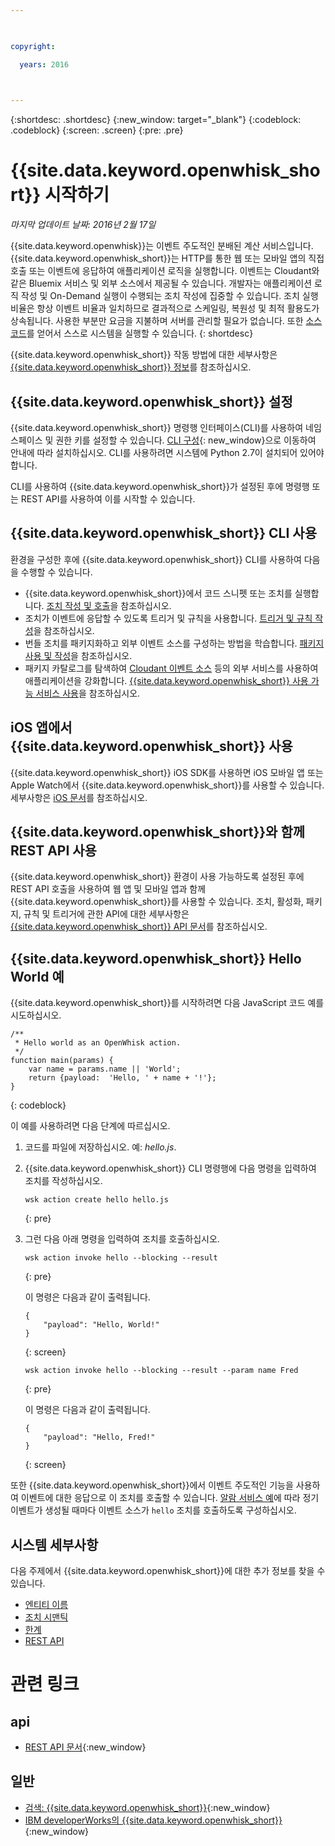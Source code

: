 ```yaml
---

 

copyright:

  years: 2016

 

---
```


{:shortdesc: .shortdesc}
{:new_window: target="_blank"}
{:codeblock: .codeblock}
{:screen: .screen}
{:pre: .pre}

# {{site.data.keyword.openwhisk_short}} 시작하기
*마지막 업데이트 날짜: 2016년 2월 17일*

{{site.data.keyword.openwhisk}}는 이벤트 주도적인 분배된 계산 서비스입니다. {{site.data.keyword.openwhisk_short}}는 HTTP를 통한 웹 또는 모바일 앱의 직접 호출 또는 이벤트에 응답하여 애플리케이션 로직을 실행합니다. 이벤트는 Cloudant와 같은 Bluemix 서비스 및 외부 소스에서 제공될 수 있습니다. 개발자는 애플리케이션 로직 작성 및 On-Demand 실행이 수행되는 조치 작성에 집중할 수 있습니다. 조치 실행 비율은 항상 이벤트 비율과 일치하므로 결과적으로 스케일링, 복원성 및 최적 활용도가 상속됩니다. 사용한 부분만 요금을 지불하며 서버를 관리할 필요가 없습니다. 또한 [소스 코드](https://github.com/openwhisk/openwhisk)를 얻어서 스스로 시스템을 실행할 수 있습니다.
{: shortdesc}

{{site.data.keyword.openwhisk_short}} 작동 방법에 대한 세부사항은 [{{site.data.keyword.openwhisk_short}} 정보](./openwhisk_about.html)를 참조하십시오.

## {{site.data.keyword.openwhisk_short}} 설정
{{site.data.keyword.openwhisk_short}} 명령행 인터페이스(CLI)를 사용하여 네임스페이스 및 권한 키를 설정할 수 있습니다. [CLI 구성](https://console.{DomainName}/openwhisk/cli){: new_window}으로 이동하여 안내에 따라 설치하십시오. CLI를 사용하려면 시스템에 Python 2.7이 설치되어 있어야 합니다.

CLI를 사용하여 {{site.data.keyword.openwhisk_short}}가 설정된 후에 명령행 또는 REST API를 사용하여 이를 시작할 수 있습니다.

## {{site.data.keyword.openwhisk_short}} CLI 사용
환경을 구성한 후에 {{site.data.keyword.openwhisk_short}} CLI를 사용하여 다음을 수행할 수 있습니다.

* {{site.data.keyword.openwhisk_short}}에서 코드 스니펫 또는 조치를 실행합니다. [조치 작성 및 호출](./openwhisk_actions.html)을 참조하십시오.
* 조치가 이벤트에 응답할 수 있도록 트리거 및 규칙을 사용합니다. [트리거 및 규칙 작성](./openwhisk_triggers_rules.html)을 참조하십시오.
* 번들 조치를 패키지화하고 외부 이벤트 소스를 구성하는 방법을 학습합니다. [패키지 사용 및 작성](./openwhisk_packages.html)을 참조하십시오.
* 패키지 카탈로그를 탐색하여 [Cloudant 이벤트 소스](./openwhisk_catalog.html#openwhisk_catalog_cloudant) 등의 외부 서비스를 사용하여 애플리케이션을 강화합니다. [{{site.data.keyword.openwhisk_short}} 사용 가능 서비스 사용](./openwhisk_catalog.html)을 참조하십시오.


## iOS 앱에서 {{site.data.keyword.openwhisk_short}} 사용
{{site.data.keyword.openwhisk_short}} iOS SDK를 사용하면 iOS 모바일 앱 또는 Apple Watch에서 {{site.data.keyword.openwhisk_short}}를 사용할 수 있습니다. 세부사항은 [iOS 문서](./openwhisk_mobile_sdk.html)를 참조하십시오.

## {{site.data.keyword.openwhisk_short}}와 함께 REST API 사용
{{site.data.keyword.openwhisk_short}} 환경이 사용 가능하도록 설정된 후에 REST API 호출을 사용하여 웹 앱 및 모바일 앱과 함께 {{site.data.keyword.openwhisk_short}}를 사용할 수 있습니다. 조치, 활성화, 패키지, 규칙 및 트리거에 관한 API에 대한 세부사항은 [{{site.data.keyword.openwhisk_short}} API 문서](https://new-console.{DomainName}/apidocs/98)를 참조하십시오.

## {{site.data.keyword.openwhisk_short}} Hello World 예
{{site.data.keyword.openwhisk_short}}를 시작하려면 다음 JavaScript 코드 예를 시도하십시오.

```
/**
 * Hello world as an OpenWhisk action.
 */
function main(params) {
    var name = params.name || 'World';
    return {payload:  'Hello, ' + name + '!'};
}
```
{: codeblock}

이 예를 사용하려면 다음 단계에 따르십시오.

1. 코드를 파일에 저장하십시오. 예: *hello.js*.

2. {{site.data.keyword.openwhisk_short}} CLI 명령행에 다음 명령을 입력하여 조치를 작성하십시오.

    ```
    wsk action create hello hello.js
    ```
    {: pre}

3. 그런 다음 아래 명령을 입력하여 조치를 호출하십시오.

    ```
    wsk action invoke hello --blocking --result
    ```
    {: pre}  

    이 명령은 다음과 같이 출력됩니다.

    ```
    {
        "payload": "Hello, World!"
    }
    ```
    {: screen}

    ```
    wsk action invoke hello --blocking --result --param name Fred
    ```
    {: pre}  

    이 명령은 다음과 같이 출력됩니다.

    ```
    {
        "payload": "Hello, Fred!"
    }
    ```
    {: screen}

또한 {{site.data.keyword.openwhisk_short}}에서 이벤트 주도적인 기능을 사용하여 이벤트에 대한 응답으로 이 조치를 호출할 수 있습니다. [알람 서비스 예](./openwhisk_packages.html#openwhisk_packages_trigger)에 따라 정기 이벤트가 생성될 때마다 이벤트 소스가 `hello` 조치를 호출하도록 구성하십시오.


## 시스템 세부사항

다음 주제에서 {{site.data.keyword.openwhisk_short}}에 대한 추가 정보를 찾을 수 있습니다.

* [엔티티 이름](./openwhisk_reference.html#openwhisk_entities)
* [조치 시맨틱](./openwhisk_reference.html#openwhisk_semantics)
* [한계](./openwhisk_reference.html#openwhisk_syslimits)
* [REST API](https://new-console.{DomainName}/apidocs/98)

# 관련 링크
## api
* [REST API 문서](https://new-console.{DomainName}/apidocs/98){:new_window}

## 일반
* [검색: {{site.data.keyword.openwhisk_short}}](http://www.ibm.com/cloud-computing/bluemix/openwhisk/){:new_window}
* [IBM developerWorks의 {{site.data.keyword.openwhisk_short}}](https://developer.ibm.com/openwhisk/){:new_window}
